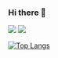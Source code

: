 ### Hi there 👋

<img src="https://img.shields.io/badge/LeetCode-ColourCode?logo=LeetCode&logoColor=ColorName&style=ShieldStyle" />

<img src="https://github-readme-stats.vercel.app/api?username=tugberk963&count_private=true&theme=radical&show_icons=true" />

[![Top Langs](https://github-readme-stats.vercel.app/api/top-langs/?username=tugberk963)](https://github.com/anuraghazra/github-readme-stats)
